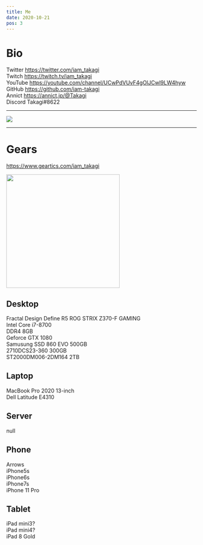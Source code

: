 ```yaml
---
title: Me
date: 2020-10-21
pos: 3
---
```


# Bio 

Twitter  https://twitter.com/iam_takagi<br/>
Twitch   https://twitch.tv/iam_takagi<br/>
YouTube  https://youtube.com/channel/UCwPdVUvF4gOlJCwl9LW4hyw<br/>
GitHub   https://github.com/iam-takagi<br/>
Annict   https://annict.jp/@Takagi<br/>
Discord Takagi#8622

 * * *

<img src="https://grass-graph.moshimo.works/images/iam-takagi.png">

 * * *

# Gears
https://www.geartics.com/iam_takagi

<img src="https://i.imgur.com/wV665pE.jpg" width="300"><br/>

## Desktop
Fractal Design Define R5
ROG STRIX Z370-F GAMING<br/>
Intel Core i7-8700<br/>
DDR4 8GB<br/>
Geforce GTX 1080<br/>
Samusung SSD 860 EVO 500GB<br/>
2710DCS23-360 300GB<br/>
ST2000DM006-2DM164 2TB<br/>

## Laptop
MacBook Pro 2020 13-inch<br/>
Dell Latitude E4310<br/>

## Server
null

## Phone
Arrows<br/>
iPhone5s<br/>
iPhone6s<br/>
iPhone7s<br/>
iPhone 11 Pro<br/>

## Tablet
iPad mini3?<br/>
iPad mini4?<br/>
iPad 8 Gold<br/>
